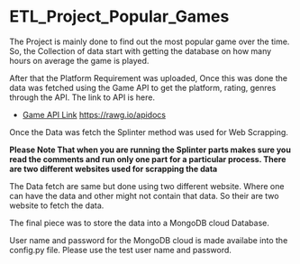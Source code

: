 # ETL_Project_Popular_Games

The Project is mainly done to find out the most popular game over the time. So, the Collection of data start with getting the database on how many hours on average the game is played.

After that the Platform Requirement was uploaded, Once this was done the data was fetched using the Game API to get the platform, rating, genres through the API. The link to API is here.

* [Game API Link](https://rawg.io/apidocs) https://rawg.io/apidocs

Once the Data was fetch the Splinter method was used for Web Scrapping. 

**Please Note That when you are running the Splinter parts makes sure you read the comments and run only one part for a particular process. There are two different websites used for scrapping the data**

The Data fetch are same but done using two different website. Where one can have the data and other might not contain that data. So their are two website to fetch the data.

The final piece was to store the data into a MongoDB cloud Database.

User name and password for the MongoDB cloud is made availabe into the config.py file. Please use the test user name and password.
